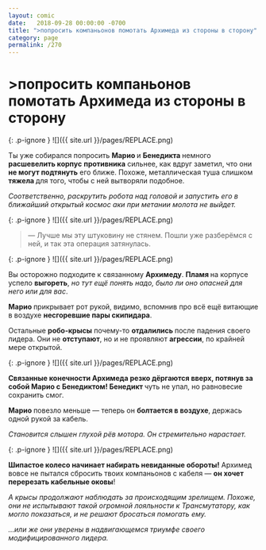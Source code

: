 ```yaml
---
layout: comic
date:   2018-09-28 00:00:00 -0700
title: ">попросить компаньонов помотать Архимеда из стороны в сторону"
category: page
permalink: /270
---
```

# >попросить компаньонов помотать Архимеда из стороны в сторону

{: .p-ignore }
![]({{ site.url }}/pages/REPLACE.png)

Ты уже собирался попросить <strong>Марио </strong>и <strong>Бенедикта </strong>немного <strong>расшевелить корпус</strong> <strong>противника</strong> сильнее, как вдруг заметил, что они <strong>не могут подтянуть</strong> его ближе. Похоже, металлическая туша слишком <strong>тяжела </strong>для того, чтобы с ней вытворяли подобное.

<em>Соответственно, раскрутить робота над головой и запустить его в ближайший открытый космос аки при метании молота не выйдет.</em>

{: .p-ignore }
![]({{ site.url }}/pages/REPLACE.png)

<blockquote>— Лучше мы эту штуковину не стянем. Пошли уже разберёмся с ней, и так эта операция затянулась.</blockquote>

{: .p-ignore }
![]({{ site.url }}/pages/REPLACE.png)

Вы осторожно подходите к связанному <strong>Архимеду</strong>. <strong>Пламя </strong>на корпусе успело <strong>выгореть</strong>, <em>но тут ещё понять надо, было ли оно опасней для него или для вас</em>. 

<strong>Марио </strong>прикрывает рот рукой, видимо, вспомнив про всё ещё витающие в воздухе <strong>несгоревшие пары скипидара</strong>.

Остальные <strong>робо-крысы</strong> почему-то <strong>отдалились </strong>после падения своего лидера. Они не <strong>отступают</strong>, но и не проявляют <strong>агрессии</strong>, по крайней мере открытой.

{: .p-ignore }
![]({{ site.url }}/pages/REPLACE.png)

<strong>Связанные конечности Архимеда резко дёргаются вверх, потянув за собой Марио с Бенедиктом! Бенедикт </strong>чуть не упал, но равновесие сохранить смог.

<strong>Марио </strong>повезло меньше — теперь он <strong>болтается в воздухе</strong>, держась одной рукой за кабель.

<em>Становится слышен глухой рёв мотора. Он стремительно нарастает.</em>

{: .p-ignore }
![]({{ site.url }}/pages/REPLACE.png)

<strong>Шипастое колесо начинает набирать невиданные обороты!</strong> Архимед вовсе не пытался сбросить твоих компаньонов с кабеля — <strong>он хочет перерезать кабельные оковы</strong>!

<em>А крысы продолжают наблюдать за происходящим зрелищем. Похоже, они не испытывают такой огромной лояльности к Трансмутатору, как могло показаться, и не решают бросаться помогать ему.</em>

<em>…или же они уверены в надвигающемся триумфе своего модифицированного лидера.</em>
